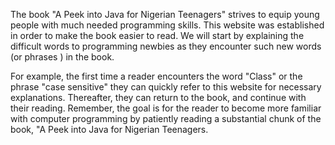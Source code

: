 The book "A Peek into Java for Nigerian Teenagers" strives to equip young people with much needed programming skills. This website was established in order to make the book easier to read. We will start by explaining the difficult words to programming newbies as they encounter such new words (or phrases ) in the book.

For example, the first time a reader encounters the word "Class" or the phrase "case sensitive" they can quickly refer to this website for necessary explanations. Thereafter, they can return to the book, and continue with their reading. Remember, the goal is for the reader to become more familiar with computer programming by patiently reading a substantial chunk of the book, "A Peek into Java for Nigerian Teenagers.
 
 
